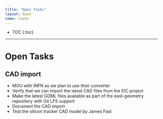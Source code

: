 ```yaml
---
title: "Open Tasks"
layout: base
name: tasks
---
```


* TOC
{:toc}

---

# Open Tasks

## CAD import 
* MOU with INFN as we plan to use their converter
* Verify that we can import the latest CAD files from the EIC project
* Make the latest GDML files available as part of the east-geometry repository with Git LFS support
* Document the CAD import 
* Test the silicon tracker CAD model by James Fast
